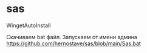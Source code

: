 # sas
WingetAutoInstall

Скачиваем bat файл. Запускаем от имени админа
https://github.com/hernostave/sas/blob/main/Sas.bat
